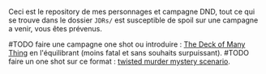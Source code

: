 Ceci est le repository de mes personnages et campagne DND, tout ce qui se trouve dans le dossier `JDRs/` est susceptible de spoil sur une campagne a venir, vous êtes prévenus.

#TODO faire une campagne one shot ou introduire : [The Deck of Many Thing](https://www.aidedd.org/dnd/om.php?vf=cartes-merveilleuses) en l'équilibrant (moins fatal et sans souhaits surpuissant).
#TODO faire un one shot sur ce format : [twisted murder mystery scenario](https://youtube.com/shorts/BVPAp1kvfcs?si=zENt1_MVV5ilPnQG).